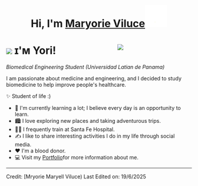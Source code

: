 # <h1 align="center">Hi, I'm <a href="[https://github.com/maracosta17](https://github.com/maracosta17)">Maryorie Viluce<a><img src="https://github.com/Kathryn-Jie/Kathryn-Jie/blob/main/wave.gif" width="60px" /></h1>
    
<p align="center">
</p>

<div>

<!--Night Owl image-->
<div>
  <img align="right" width="40%" src="https://owlbertsio-resized.s3.amazonaws.com/Popper.psd.full.png">
</div>

<!--Header Name-->
# <img src="https://emojis.slackmojis.com/emojis/images/1531849430/4246/blob-sunglasses.gif?1531849430" width="30"/> ɪ'ᴍ Yori! 
*Biomedical Engineering Student (Universidad Latian de Panama)*
<br /> 
    
<!--Start Intro-->               
<p align="left">I am passionate about medicine and engineering, and I decided to study biomedicine to help improve people's healthcare. </p>

✨ Student of life :)
- 🌱 I'm currently learning a lot; I believe every day is an opportunity to learn.
- 🏙 I love exploring new places and taking adventurous trips.
- 💁‍♂️ I frequently train at Santa Fe Hospital.
- ✍ I like to share interesting activities I do in my life through social media.
- ❤ I'm a blood donor.
- 💻 Visit my [Portfolio](https://maracosta17.github.io)for more information about me.
<!--End Intro-->



------
Credit: [Mryorie Maryell Viluce)
Last Edited on: 19/6/2025

